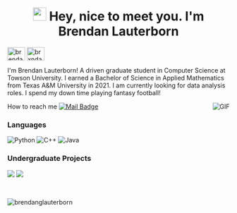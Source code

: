 <h1 align= "center"><img src="https://emojis.slackmojis.com/emojis/images/1531849430/4246/blob-sunglasses.gif?1531849430" width="30"/> Hey, nice to meet you. I'm Brendan Lauterborn</h1>

<p align="left">
<a href="https://linkedin.com/in/brendanlauterborn" target="blank"><img align="center" src="https://raw.githubusercontent.com/rahuldkjain/github-profile-readme-generator/master/src/images/icons/Social/linked-in-alt.svg" alt="brendanlauterborn" height="30" width="40" /></a>
<a href="https://instagram.com/brxndann" target="blank"><img align="center" src="https://raw.githubusercontent.com/rahuldkjain/github-profile-readme-generator/master/src/images/icons/Social/instagram.svg" alt="brxndann" height="30" width="40" /></a>
</p>

I'm Brendan Lauterborn! A driven graduate student in Computer Science at Towson University. I earned a Bachelor of Science in Applied Mathematics from Texas A&M University in 2021.
I am currently looking for data analysis roles. I spend my down time playing fantasy football!

How to reach me [![Mail Badge](https://img.shields.io/badge/-gmail-c14438?style=flat&logo=Gmail&logoColor=white&link=mailto:eryajf@163.com)](mailto:brendan.lauterborn@gmail.com)
<img align="right" alt="GIF" src="https://media.giphy.com/media/3ohzdKvLT1DxFxhZAI/giphy.gif" />

  ### Languages
  ![Python](https://img.shields.io/badge/-Python-000?&logo=Python)
  ![C++](https://img.shields.io/badge/-C++-000?&logo=c%2b%2b&logoColor=00599C)
  ![Java](https://img.shields.io/badge/-Java-000?&logo=Java&logoColor=007396)

  ### Undergraduate Projects
  [![](https://img.shields.io/badge/-Car%20Dealership%20Manager-000)](https://github.com/brendanglauterborn/Car-Dealership-Manager.git)
  [![](https://img.shields.io/badge/-Car%20Dealership%20Manager-000)](https://github.com/brendanglauterborn/Effect-of-Total-Expenditures-per-Student-on-AP-Exam-Pass-Rates)


<br>




<p align="left"> <img src="https://komarev.com/ghpvc/?username=brendanglauterborn&label=Profile%20views&color=0e75b6&style=flat" alt="brendanglauterborn" /> </p>


